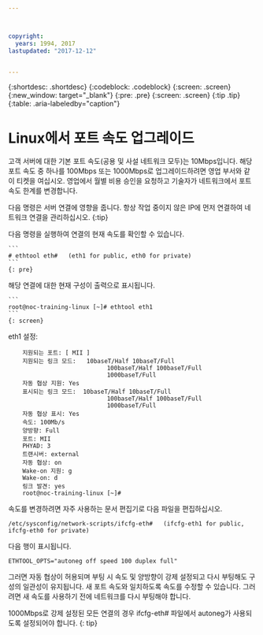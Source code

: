 ```yaml
---



copyright:
  years: 1994, 2017
lastupdated: "2017-12-12"


---
```


{:shortdesc: .shortdesc}
{:codeblock: .codeblock}
{:screen: .screen}
{:new_window: target="_blank"}
{:pre: .pre}
{:screen: .screen}
{:tip .tip}
{:table: .aria-labeledby="caption"}

# Linux에서 포트 속도 업그레이드

고객 서버에 대한 기본 포트 속도(공용 및 사설 네트워크 모두)는 10Mbps입니다. 해당 포트 속도 중 하나를 100Mbps 또는 1000Mbps로 업그레이드하려면 영업 부서와 같이 티켓을 여십시오. 영업에서 월별 비용 승인을 요청하고 기술자가 네트워크에서 포트 속도 한계를 변경합니다. 

다음 명령은 서버 연결에 영향을 줍니다. 항상 작업 중이지 않은 IP에 먼저 연결하여 네트워크 연결을 관리하십시오.
{:tip}

다음 명령을 실행하여 연결의 현재 속도를 확인할 수 있습니다.

    ```
    # ethtool eth#   (eth1 for public, eth0 for private)
    ```
    {: pre}

해당 연결에 대한 현재 구성이 출력으로 표시됩니다.

    ```
    root@noc-training-linux [~]# ethtool eth1
    ```
    {: screen}

eth1 설정:

        지원되는 포트: [ MII ]
        지원되는 링크 모드:   10baseT/Half 10baseT/Full
                                100baseT/Half 100baseT/Full
                                1000baseT/Full
        자동 협상 지원: Yes
        표시되는 링크 모드:  10baseT/Half 10baseT/Full
                                100baseT/Half 100baseT/Full
                                1000baseT/Full
        자동 협상 표시: Yes
        속도: 100Mb/s
        양방향: Full
        포트: MII
        PHYAD: 3
        트랜시버: external
        자동 협상: on
        Wake-on 지원: g
        Wake-on: d
        링크 발견: yes
        root@noc-training-linux [~]#

속도를 변경하려면 자주 사용하는 문서 편집기로 다음 파일을 편집하십시오.

    /etc/sysconfig/network-scripts/ifcfg-eth#   (ifcfg-eth1 for public, ifcfg-eth0 for private)

다음 행이 표시됩니다.

    ETHTOOL_OPTS="autoneg off speed 100 duplex full"

그러면 자동 협상이 허용되며 부팅 시 속도 및 양방향이 강제 설정되고 다시 부팅해도 구성의 일관성이 유지됩니다.
새 포트 속도와 일치하도록 속도를 수정할 수 있습니다. 그러려면 새 속도를 사용하기 전에 네트워크를 다시 부팅해야 합니다.

1000Mbps로 강제 설정된 모든 연결의 경우 ifcfg-eth# 파일에서 autoneg가 사용되도록 설정되어야 합니다.
{: tip}
